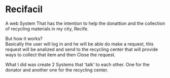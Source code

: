 # Recifacil

A web System That has the intention to help the donattion and the collection of recycling materials in my city, Recife.

But how it works?<br>
Basically the user will log in and he will be able do make a request, this request will be analized and send to the recycling center that will provide ways to collect that item and then Close the request.

What I did was create 2 Systems that 'talk' to each other. One for the donator and another one for the recycling center.
